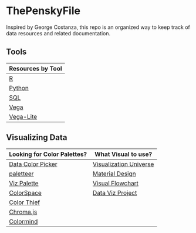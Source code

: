 # ThePenskyFile
Inspired by George Costanza, this repo is an organized way to keep track of data resources and related documentation.

Tools
---
| Resources by Tool                                                                     |
|---------------------------------------------------------------------------------------|
| [R](https://github.com/bradfordjohnson/ThePenskyFile/blob/main/r/R.md)                |
| [Python](https://github.com/bradfordjohnson/ThePenskyFile/blob/main/python/Python.md) |
| [SQL](https://github.com/bradfordjohnson/ThePenskyFile/blob/main/sql/SQL.md)          |
| [Vega](https://github.com/bradfordjohnson/ThePenskyFile/blob/main/vega/Vega.md)       |
| [Vega-Lite](https://github.com/bradfordjohnson/ThePenskyFile/blob/main/vega-lite/Vega-Lite.md)          |

Visualizing Data
---
| Looking for Color Palettes?                                                                          | What Visual to use?                                                                               |
|------------------------------------------------------------------------------------------------------|---------------------------------------------------------------------------------------------------|
| [Data Color Picker](https://www.learnui.design/tools/data-color-picker.html#palette)                 | [Visualization Universe](http://visualizationuniverse.com/charts/)                                |
| [paletteer](https://pmassicotte.github.io/paletteer_gallery/#continuous-palettes)                    | [Material Design](https://m2.material.io/design/communication/data-visualization.html#principles) |
| [Viz Palette](https://projects.susielu.com/viz-palette)                                              | [Visual Flowchart](https://extremepresentation.typepad.com/files/choosing-a-good-chart-09.pdf)    |
| [ColorSpace](https://mycolor.space/)                                                                 | [Data Viz Project](https://datavizproject.com/)                                                   |
| [Color Thief](https://lokeshdhakar.com/projects/color-thief/)                                        |
| [Chroma.js](https://gka.github.io/palettes/#/9\|s\|00429d,96ffea,ffffe0\|ffffe0,ff005e,93003a\|1\|1) |
| [Colormind](http://colormind.io/)                                                                    |
